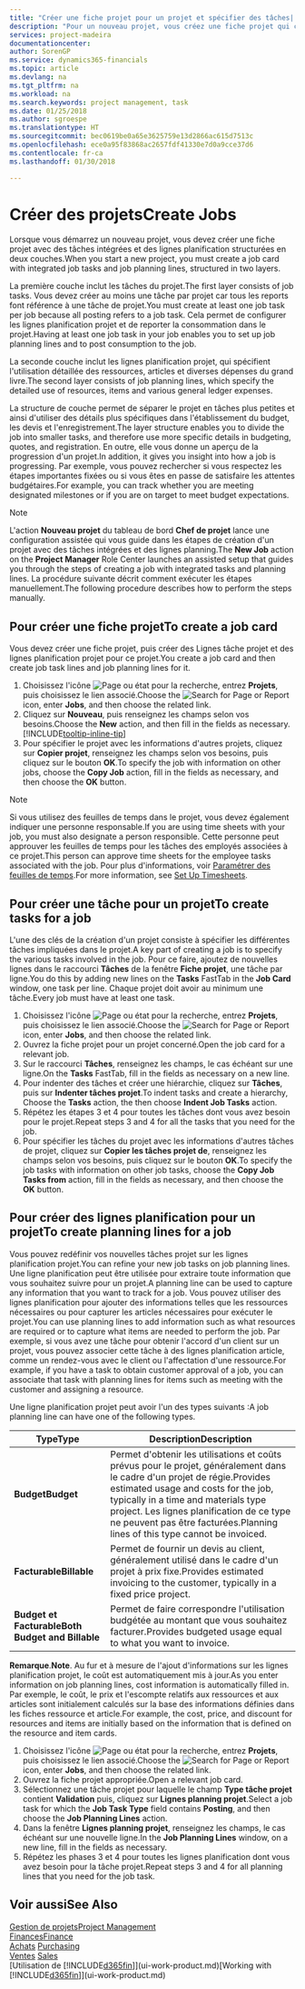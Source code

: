 ```yaml
---
title: "Créer une fiche projet pour un projet et spécifier des tâches| Microsoft Docs"
description: "Pour un nouveau projet, vous créez une fiche projet qui contient les tâches projet et les lignes planification, pour vous aider à gérer la progression et les budgets."
services: project-madeira
documentationcenter: 
author: SorenGP
ms.service: dynamics365-financials
ms.topic: article
ms.devlang: na
ms.tgt_pltfrm: na
ms.workload: na
ms.search.keywords: project management, task
ms.date: 01/25/2018
ms.author: sgroespe
ms.translationtype: HT
ms.sourcegitcommit: bec0619be0a65e3625759e13d2866ac615d7513c
ms.openlocfilehash: ece0a95f83868ac2657fdf41330e7d0a9cce37d6
ms.contentlocale: fr-ca
ms.lasthandoff: 01/30/2018

---
```

# <a name="create-jobs"></a><span data-ttu-id="37066-103">Créer des projets</span><span class="sxs-lookup"><span data-stu-id="37066-103">Create Jobs</span></span>
<span data-ttu-id="37066-104">Lorsque vous démarrez un nouveau projet, vous devez créer une fiche projet avec des tâches intégrées et des lignes planification structurées en deux couches.</span><span class="sxs-lookup"><span data-stu-id="37066-104">When you start a new project, you must create a job card with integrated job tasks and job planning lines, structured in two layers.</span></span>  

<span data-ttu-id="37066-105">La première couche inclut les tâches du projet.</span><span class="sxs-lookup"><span data-stu-id="37066-105">The first layer consists of job tasks.</span></span> <span data-ttu-id="37066-106">Vous devez créer au moins une tâche par projet car tous les reports font référence à une tâche de projet.</span><span class="sxs-lookup"><span data-stu-id="37066-106">You must create at least one job task per job because all posting refers to a job task.</span></span> <span data-ttu-id="37066-107">Cela permet de configurer les lignes planification projet et de reporter la consommation dans le projet.</span><span class="sxs-lookup"><span data-stu-id="37066-107">Having at least one job task in your job enables you to set up job planning lines and to post consumption to the job.</span></span>

<span data-ttu-id="37066-108">La seconde couche inclut les lignes planification projet, qui spécifient l'utilisation détaillée des ressources, articles et diverses dépenses du grand livre.</span><span class="sxs-lookup"><span data-stu-id="37066-108">The second layer consists of job planning lines, which specify the detailed use of resources, items and various general ledger expenses.</span></span>

<span data-ttu-id="37066-109">La structure de couche permet de séparer le projet en tâches plus petites et ainsi d'utiliser des détails plus spécifiques dans l'établissement du budget, les devis et l'enregistrement.</span><span class="sxs-lookup"><span data-stu-id="37066-109">The layer structure enables you to divide the job into smaller tasks, and therefore use more specific details in budgeting, quotes, and registration.</span></span> <span data-ttu-id="37066-110">En outre, elle vous donne un aperçu de la progression d'un projet.</span><span class="sxs-lookup"><span data-stu-id="37066-110">In addition, it gives you insight into how a job is progressing.</span></span> <span data-ttu-id="37066-111">Par exemple, vous pouvez rechercher si vous respectez les étapes importantes fixées ou si vous êtes en passe de satisfaire les attentes budgétaires.</span><span class="sxs-lookup"><span data-stu-id="37066-111">For example, you can track whether you are meeting designated milestones or if you are on target to meet budget expectations.</span></span>

> [!NOTE]  
>   <span data-ttu-id="37066-112">L'action **Nouveau projet** du tableau de bord **Chef de projet** lance une configuration assistée qui vous guide dans les étapes de création d'un projet avec des tâches intégrées et des lignes planning.</span><span class="sxs-lookup"><span data-stu-id="37066-112">The **New Job** action on the **Project Manager** Role Center launches an assisted setup that guides you through the steps of creating a job with integrated tasks and planning lines.</span></span> <span data-ttu-id="37066-113">La procédure suivante décrit comment exécuter les étapes manuellement.</span><span class="sxs-lookup"><span data-stu-id="37066-113">The following procedure describes how to perform the steps manually.</span></span>

## <a name="to-create-a-job-card"></a><span data-ttu-id="37066-114">Pour créer une fiche projet</span><span class="sxs-lookup"><span data-stu-id="37066-114">To create a job card</span></span>
<span data-ttu-id="37066-115">Vous devez créer une fiche projet, puis créer des Lignes tâche projet et des lignes planification projet pour ce projet.</span><span class="sxs-lookup"><span data-stu-id="37066-115">You create a job card and then create job task lines and job planning lines for it.</span></span>

1. <span data-ttu-id="37066-116">Choisissez l'icône ![Page ou état pour la recherche](media/ui-search/search_small.png "icône Page ou état pour la recherche"), entrez **Projets**, puis choisissez le lien associé.</span><span class="sxs-lookup"><span data-stu-id="37066-116">Choose the ![Search for Page or Report](media/ui-search/search_small.png "Search for Page or Report icon") icon, enter **Jobs**, and then choose the related link.</span></span>  
2. <span data-ttu-id="37066-117">Cliquez sur **Nouveau**, puis renseignez les champs selon vos besoins.</span><span class="sxs-lookup"><span data-stu-id="37066-117">Choose the **New** action, and then fill in the fields as necessary.</span></span> [!INCLUDE[tooltip-inline-tip](includes/tooltip-inline-tip_md.md)]
3. <span data-ttu-id="37066-118">Pour spécifier le projet avec les informations d'autres projets, cliquez sur **Copier projet**, renseignez les champs selon vos besoins, puis cliquez sur le bouton **OK**.</span><span class="sxs-lookup"><span data-stu-id="37066-118">To specify the job with information on other jobs, choose the **Copy Job** action, fill in the fields as necessary, and then choose the **OK** button.</span></span>

> [!NOTE]  
>   <span data-ttu-id="37066-119">Si vous utilisez des feuilles de temps dans le projet, vous devez également indiquer une personne responsable.</span><span class="sxs-lookup"><span data-stu-id="37066-119">If you are using time sheets with your job, you must also designate a person responsible.</span></span> <span data-ttu-id="37066-120">Cette personne peut approuver les feuilles de temps pour les tâches des employés associées à ce projet.</span><span class="sxs-lookup"><span data-stu-id="37066-120">This person can approve time sheets for the employee tasks associated with the job.</span></span> <span data-ttu-id="37066-121">Pour plus d'informations, voir [Paramétrer des feuilles de temps](projects-how-setup-time-sheets.md).</span><span class="sxs-lookup"><span data-stu-id="37066-121">For more information, see [Set Up Timesheets](projects-how-setup-time-sheets.md).</span></span>

## <a name="to-create-tasks-for-a-job"></a><span data-ttu-id="37066-122">Pour créer une tâche pour un projet</span><span class="sxs-lookup"><span data-stu-id="37066-122">To create tasks for a job</span></span>
<span data-ttu-id="37066-123">L'une des clés de la création d'un projet consiste à spécifier les différentes tâches impliquées dans le projet.</span><span class="sxs-lookup"><span data-stu-id="37066-123">A key part of creating a job is to specify the various tasks involved in the job.</span></span> <span data-ttu-id="37066-124">Pour ce faire, ajoutez de nouvelles lignes dans le raccourci **Tâches** de la fenêtre **Fiche projet**, une tâche par ligne.</span><span class="sxs-lookup"><span data-stu-id="37066-124">You do this by adding new lines on the **Tasks** FastTab in the **Job Card** window, one task per line.</span></span> <span data-ttu-id="37066-125">Chaque projet doit avoir au minimum une tâche.</span><span class="sxs-lookup"><span data-stu-id="37066-125">Every job must have at least one task.</span></span>

1. <span data-ttu-id="37066-126">Choisissez l'icône ![Page ou état pour la recherche](media/ui-search/search_small.png "icône Page ou état pour la recherche"), entrez **Projets**, puis choisissez le lien associé.</span><span class="sxs-lookup"><span data-stu-id="37066-126">Choose the ![Search for Page or Report](media/ui-search/search_small.png "Search for Page or Report icon") icon, enter **Jobs**, and then choose the related link.</span></span>
2. <span data-ttu-id="37066-127">Ouvrez la fiche projet pour un projet concerné.</span><span class="sxs-lookup"><span data-stu-id="37066-127">Open the job card for a relevant job.</span></span>
3. <span data-ttu-id="37066-128">Sur le raccourci **Tâches**, renseignez les champs, le cas échéant sur une ligne.</span><span class="sxs-lookup"><span data-stu-id="37066-128">On the **Tasks** FastTab, fill in the fields as necessary on a new line.</span></span>
4. <span data-ttu-id="37066-129">Pour indenter des tâches et créer une hiérarchie, cliquez sur **Tâches**, puis sur **Indenter tâches projet**.</span><span class="sxs-lookup"><span data-stu-id="37066-129">To indent tasks and create a hierarchy, Choose the **Tasks** action, the then choose **Indent Job Tasks** action.</span></span>
5. <span data-ttu-id="37066-130">Répétez les étapes 3 et 4 pour toutes les tâches dont vous avez besoin pour le projet.</span><span class="sxs-lookup"><span data-stu-id="37066-130">Repeat steps 3 and 4 for all the tasks that you need for the job.</span></span>
6. <span data-ttu-id="37066-131">Pour spécifier les tâches du projet avec les informations d'autres tâches de projet, cliquez sur **Copier les tâches projet de**, renseignez les champs selon vos besoins, puis cliquez sur le bouton **OK**.</span><span class="sxs-lookup"><span data-stu-id="37066-131">To specify the job tasks with information on other job tasks, choose the **Copy Job Tasks from** action, fill in the fields as necessary, and then choose the **OK** button.</span></span>

## <a name="to-create-planning-lines-for-a-job"></a><span data-ttu-id="37066-132">Pour créer des lignes planification pour un projet</span><span class="sxs-lookup"><span data-stu-id="37066-132">To create planning lines for a job</span></span>
<span data-ttu-id="37066-133">Vous pouvez redéfinir vos nouvelles tâches projet sur les lignes planification projet.</span><span class="sxs-lookup"><span data-stu-id="37066-133">You can refine your new job tasks on job planning lines.</span></span> <span data-ttu-id="37066-134">Une ligne planification peut être utilisée pour extraire toute information que vous souhaitez suivre pour un projet.</span><span class="sxs-lookup"><span data-stu-id="37066-134">A planning line can be used to capture any information that you want to track for a job.</span></span> <span data-ttu-id="37066-135">Vous pouvez utiliser des lignes planification pour ajouter des informations telles que les ressources nécessaires ou pour capturer les articles nécessaires pour exécuter le projet.</span><span class="sxs-lookup"><span data-stu-id="37066-135">You can use planning lines to add information such as what resources are required or to capture what items are needed to perform the job.</span></span> <span data-ttu-id="37066-136">Par exemple, si vous avez une tâche pour obtenir l'accord d'un client sur un projet, vous pouvez associer cette tâche à des lignes planification article, comme un rendez-vous avec le client ou l'affectation d'une ressource.</span><span class="sxs-lookup"><span data-stu-id="37066-136">For example, if you have a task to obtain customer approval of a job, you can associate that task with planning lines for items such as meeting with the customer and assigning a resource.</span></span>  

<span data-ttu-id="37066-137">Une ligne planification projet peut avoir l'un des types suivants :</span><span class="sxs-lookup"><span data-stu-id="37066-137">A job planning line can have one of the following types.</span></span>  

| <span data-ttu-id="37066-138">Type</span><span class="sxs-lookup"><span data-stu-id="37066-138">Type</span></span> | <span data-ttu-id="37066-139">Description</span><span class="sxs-lookup"><span data-stu-id="37066-139">Description</span></span> |
| --- | --- |
| <span data-ttu-id="37066-140">**Budget**</span><span class="sxs-lookup"><span data-stu-id="37066-140">**Budget**</span></span> |<span data-ttu-id="37066-141">Permet d'obtenir les utilisations et coûts prévus pour le projet, généralement dans le cadre d'un projet de régie.</span><span class="sxs-lookup"><span data-stu-id="37066-141">Provides estimated usage and costs for the job, typically in a time and materials type project.</span></span> <span data-ttu-id="37066-142">Les lignes planification de ce type ne peuvent pas être facturées.</span><span class="sxs-lookup"><span data-stu-id="37066-142">Planning lines of this type cannot be invoiced.</span></span> |
| <span data-ttu-id="37066-143">**Facturable**</span><span class="sxs-lookup"><span data-stu-id="37066-143">**Billable**</span></span> |<span data-ttu-id="37066-144">Permet de fournir un devis au client, généralement utilisé dans le cadre d'un projet à prix fixe.</span><span class="sxs-lookup"><span data-stu-id="37066-144">Provides estimated invoicing to the customer, typically in a fixed price project.</span></span> |
| <span data-ttu-id="37066-145">**Budget et Facturable**</span><span class="sxs-lookup"><span data-stu-id="37066-145">**Both Budget and Billable**</span></span> |<span data-ttu-id="37066-146">Permet de faire correspondre l'utilisation budgétée au montant que vous souhaitez facturer.</span><span class="sxs-lookup"><span data-stu-id="37066-146">Provides budgeted usage equal to what you want to invoice.</span></span> |

<span data-ttu-id="37066-147">**Remarque**.</span><span class="sxs-lookup"><span data-stu-id="37066-147">**Note**.</span></span> <span data-ttu-id="37066-148">Au fur et à mesure de l'ajout d'informations sur les lignes planification projet, le coût est automatiquement mis à jour.</span><span class="sxs-lookup"><span data-stu-id="37066-148">As you enter information on job planning lines, cost information is automatically filled in.</span></span> <span data-ttu-id="37066-149">Par exemple, le coût, le prix et l'escompte relatifs aux ressources et aux articles sont initialement calculés sur la base des informations définies dans les fiches ressource et article.</span><span class="sxs-lookup"><span data-stu-id="37066-149">For example, the cost, price, and discount for resources and items are initially based on the information that is defined on the resource and item cards.</span></span>

1. <span data-ttu-id="37066-150">Choisissez l'icône ![Page ou état pour la recherche](media/ui-search/search_small.png "icône Page ou état pour la recherche"), entrez **Projets**, puis choisissez le lien associé.</span><span class="sxs-lookup"><span data-stu-id="37066-150">Choose the ![Search for Page or Report](media/ui-search/search_small.png "Search for Page or Report icon") icon, enter **Jobs**, and then choose the related link.</span></span>
2. <span data-ttu-id="37066-151">Ouvrez la fiche projet appropriée.</span><span class="sxs-lookup"><span data-stu-id="37066-151">Open a relevant job card.</span></span>
3. <span data-ttu-id="37066-152">Sélectionnez une tâche projet pour laquelle le champ **Type tâche projet** contient **Validation** puis, cliquez sur **Lignes planning projet**.</span><span class="sxs-lookup"><span data-stu-id="37066-152">Select a job task for which the **Job Task Type** field contains **Posting**, and then choose the **Job Planning Lines** action.</span></span>  
4. <span data-ttu-id="37066-153">Dans la fenêtre **Lignes planning projet**, renseignez les champs, le cas échéant sur une nouvelle ligne.</span><span class="sxs-lookup"><span data-stu-id="37066-153">In the **Job Planning Lines** window, on a new line, fill in the fields as necessary.</span></span>
5. <span data-ttu-id="37066-154">Répétez les phases 3 et 4 pour toutes les lignes planification dont vous avez besoin pour la tâche projet.</span><span class="sxs-lookup"><span data-stu-id="37066-154">Repeat steps 3 and 4 for all planning lines that you need for the job task.</span></span>

## <a name="see-also"></a><span data-ttu-id="37066-155">Voir aussi</span><span class="sxs-lookup"><span data-stu-id="37066-155">See Also</span></span>
[<span data-ttu-id="37066-156">Gestion de projets</span><span class="sxs-lookup"><span data-stu-id="37066-156">Project Management</span></span>](projects-manage-projects.md)  
[<span data-ttu-id="37066-157">Finances</span><span class="sxs-lookup"><span data-stu-id="37066-157">Finance</span></span>](finance.md)  
<span data-ttu-id="37066-158">[Achats](purchasing-manage-purchasing.md)       </span><span class="sxs-lookup"><span data-stu-id="37066-158">[Purchasing](purchasing-manage-purchasing.md)       </span></span>  
<span data-ttu-id="37066-159">[Ventes](sales-manage-sales.md)    </span><span class="sxs-lookup"><span data-stu-id="37066-159">[Sales](sales-manage-sales.md)    </span></span>  
<span data-ttu-id="37066-160">[Utilisation de [!INCLUDE[d365fin](includes/d365fin_md.md)]](ui-work-product.md)</span><span class="sxs-lookup"><span data-stu-id="37066-160">[Working with [!INCLUDE[d365fin](includes/d365fin_md.md)]](ui-work-product.md)</span></span>  

